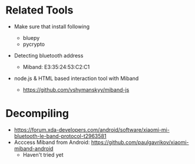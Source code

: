 # Related Tools 

* Make sure that install following
  * bluepy 
  * pycrypto
* Detecting bluetooth address
  * Miband: E3:35:24:53:C2:C1
  
* node.js & HTML based interaction tool with Miband
  * https://github.com/vshymanskyy/miband-js
 
  
  
# Decompiling 

* https://forum.xda-developers.com/android/software/xiaomi-mi-bluetooth-le-band-protocol-t2963581
* Acccess Miband from Android: https://github.com/paulgavrikov/xiaomi-miband-android
  * Haven't tried yet
